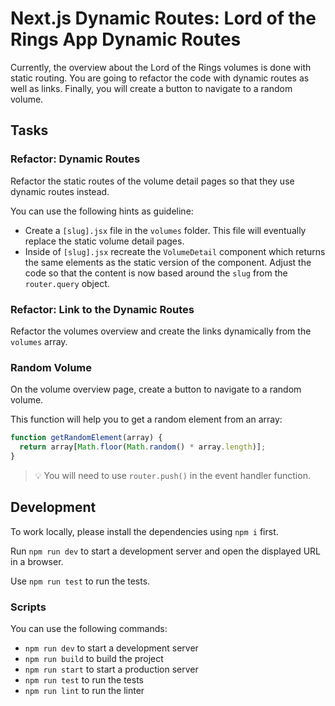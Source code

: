# Next.js Dynamic Routes: Lord of the Rings App Dynamic Routes

Currently, the overview about the Lord of the Rings volumes is done with static routing. You are going to refactor the code with dynamic routes as well as links. Finally, you will create a button to navigate to a random volume.

## Tasks

### Refactor: Dynamic Routes

Refactor the static routes of the volume detail pages so that they use dynamic routes instead.

You can use the following hints as guideline:

- Create a `[slug].jsx` file in the `volumes` folder. This file will eventually replace the static volume detail pages.
- Inside of `[slug].jsx` recreate the `VolumeDetail` component which returns the same elements as the static version of the component. Adjust the code so that the content is now based around the `slug` from the `router.query` object.

### Refactor: Link to the Dynamic Routes

Refactor the volumes overview and create the links dynamically from the `volumes` array.

### Random Volume

On the volume overview page, create a button to navigate to a random volume.

This function will help you to get a random element from an array:

```js
function getRandomElement(array) {
  return array[Math.floor(Math.random() * array.length)];
}
```

> 💡 You will need to use `router.push()` in the event handler function.

## Development

To work locally, please install the dependencies using `npm i` first.

Run `npm run dev` to start a development server and open the displayed URL in a browser.

Use `npm run test` to run the tests.

### Scripts

You can use the following commands:

- `npm run dev` to start a development server
- `npm run build` to build the project
- `npm run start` to start a production server
- `npm run test` to run the tests
- `npm run lint` to run the linter
